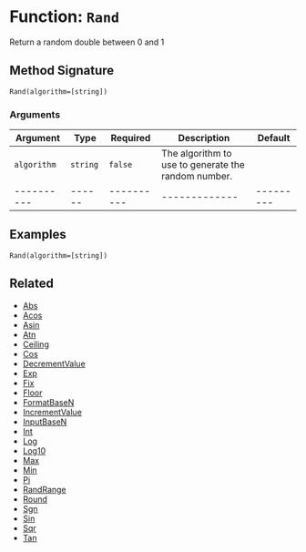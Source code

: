 [comment]: # (Note: This documentation is generated dynamically in the build process.  To modify the contents, change the javadoc on the _invoke method of the BIF class)

# Function: `Rand`

Return a random double between 0 and 1

## Method Signature
```
Rand(algorithm=[string])
```
### Arguments

| Argument | Type | Required | Description | Default |
|----------|------|----------|-------------|---------|
| `algorithm` | `string` | `false` | The algorithm to use to generate the random number. | |
|----------|------|----------|-------------|---------|



## Examples

```
Rand(algorithm=[string])
```

## Related
  * [Abs](Abs.md)
  * [Acos](Acos.md)
  * [Asin](Asin.md)
  * [Atn](Atn.md)
  * [Ceiling](Ceiling.md)
  * [Cos](Cos.md)
  * [DecrementValue](DecrementValue.md)
  * [Exp](Exp.md)
  * [Fix](Fix.md)
  * [Floor](Floor.md)
  * [FormatBaseN](FormatBaseN.md)
  * [IncrementValue](IncrementValue.md)
  * [InputBaseN](InputBaseN.md)
  * [Int](Int.md)
  * [Log](Log.md)
  * [Log10](Log10.md)
  * [Max](Max.md)
  * [Min](Min.md)
  * [Pi](Pi.md)
  * [RandRange](RandRange.md)
  * [Round](Round.md)
  * [Sgn](Sgn.md)
  * [Sin](Sin.md)
  * [Sqr](Sqr.md)
  * [Tan](Tan.md)
